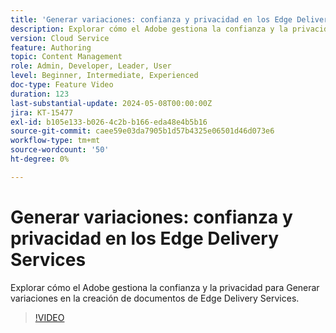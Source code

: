 ```yaml
---
title: 'Generar variaciones: confianza y privacidad en los Edge Delivery Services'
description: Explorar cómo el Adobe gestiona la confianza y la privacidad para Generar variaciones en la creación de documentos de Edge Delivery Services.
version: Cloud Service
feature: Authoring
topic: Content Management
role: Admin, Developer, Leader, User
level: Beginner, Intermediate, Experienced
doc-type: Feature Video
duration: 123
last-substantial-update: 2024-05-08T00:00:00Z
jira: KT-15477
exl-id: b105e133-b026-4c2b-b166-eda48e4b5b16
source-git-commit: caee59e03da7905b1d57b4325e06501d46d073e6
workflow-type: tm+mt
source-wordcount: '50'
ht-degree: 0%

---
```


# Generar variaciones: confianza y privacidad en los Edge Delivery Services

Explorar cómo el Adobe gestiona la confianza y la privacidad para Generar variaciones en la creación de documentos de Edge Delivery Services.

>[!VIDEO](https://video.tv.adobe.com/v/3429060/?learn=on)
